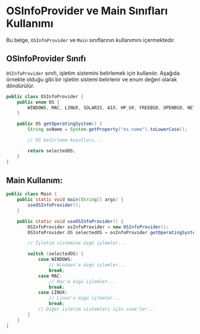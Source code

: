 # OSInfoProvider ve Main Sınıfları Kullanımı

Bu belge, `OSInfoProvider` ve `Main` sınıflarının kullanımını içermektedir.

## OSInfoProvider Sınıfı

`OSInfoProvider` sınıfı, işletim sistemini belirlemek için kullanılır. Aşağıda örnekte olduğu gibi bir işletim sistemi belirlenir ve enum değeri olarak döndürülür.

```java
public class OSInfoProvider {
    public enum OS {
        WINDOWS, MAC, LINUX, SOLARIS, AIX, HP_UX, FREEBSD, OPENBSD, NETBSD, OSF1, OTHER
    }

    public OS getOperatingSystem() {
        String osName = System.getProperty("os.name").toLowerCase();

        // OS belirleme koşulları...

        return selectedOS;
    }
}
```
## Main Kullanım:
```Java
public class Main {
    public static void main(String[] args) {
        useOSInfoProvider();
    }

    public static void useOSInfoProvider() {
        OSInfoProvider osInfoProvider = new OSInfoProvider();
        OSInfoProvider.OS selectedOS = osInfoProvider.getOperatingSystem();

        // İşletim sistemine özgü işlemler...

        switch (selectedOS) {
            case WINDOWS:
                // Windows'a özgü işlemler...
                break;
            case MAC:
                // Mac'e özgü işlemler...
                break;
            case LINUX:
                // Linux'a özgü işlemler...
                break;
            // Diğer işletim sistemleri için case'ler...
        }
    }
}
```
